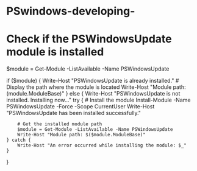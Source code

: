 # PSwindows-developing-

# Check if the PSWindowsUpdate module is installed
$module = Get-Module -ListAvailable -Name PSWindowsUpdate

if ($module) {
    Write-Host "PSWindowsUpdate is already installed."
    # Display the path where the module is located
    Write-Host "Module path: $($module.ModuleBase)"
} else {
    Write-Host "PSWindowsUpdate is not installed. Installing now..."
    try {
        # Install the module
        Install-Module -Name PSWindowsUpdate -Force -Scope CurrentUser
        Write-Host "PSWindowsUpdate has been installed successfully."
        
        # Get the installed module path
        $module = Get-Module -ListAvailable -Name PSWindowsUpdate
        Write-Host "Module path: $($module.ModuleBase)"
    } catch {
        Write-Host "An error occurred while installing the module: $_"
    }
}
